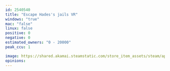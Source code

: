 ```yaml
---
id: 2540540
title: "Escape Hades's jails VR"
windows: "true"
mac: "false"
linux: false
positive: 0
negative: 0
estimated_owners: "0 - 20000"
peak_ccu: 1

image: https://shared.akamai.steamstatic.com/store_item_assets/steam/apps/2540540/header.jpg?t=1730403705
opinions:
---
```

